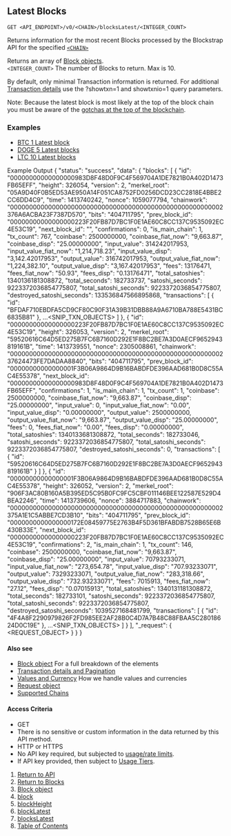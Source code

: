 ## Latest Blocks

    GET <API_ENDPOINT>/v0/<CHAIN>/blocksLatest/<INTEGER_COUNT>

Returns information for the most recent Blocks processed by the Blockstrap API 
for the specified [`<CHAIN>`](../../notes/chains/)

Returns an array of [Block objects](../blockobject/).  
`<INTEGER_COUNT>` The number of Blocks to return. Max is 10.

By default, only minimal Transaction information is returned. For additional [Transaction details](../../notes/detailAndPagination/) use the
?showtxn=1 and showtxnio=1 query parameters.

Note: Because the latest block is most likely at the top of the block chain you
must be aware of the [gotchas at the top of the blockchain](../../notes/topOfTheChain/).


### Examples
* [BTC 1 Latest block](https://api.blockstrap.com/v0/btc/blocksLatest/1?prettyprint=1)
* [DOGE 5 Latest blocks](https://api.blockstrap.com/v0/doge/blocksLatest/5?prettyprint=1)
* [LTC 10 Latest blocks](https://api.blockstrap.com/v0/ltc/blocksLatest/10?prettyprint=1)

Example Output
    {
        "status": "success",
        "data": {
            "blocks": [
                {
                    "id": "00000000000000000983D8F48D0F9C4F569704A1DE7821B0A402D1473FB65EFF",
                    "height": 326054,
                    "version": 2,
                    "merkel_root": "05A9D40F0B5ED53AE950A14F051CA8752FD0256DCD23CC2818E4BBE2CC6DD4C9",
                    "time": 1413740242,
                    "nonce": 1059077794,
                    "chainwork": "00000000000000000000000000000000000000000000000000000002376A6ACBA23F7387D570",
                    "bits": "404711795",
                    "prev_block_id": "00000000000000000223F20FB87D7BC1F0E1AE60C8CC137C9535092EC4E53C19",
                    "next_block_id": "",
                    "confirmations": 0,
                    "is_main_chain": 1,
                    "tx_count": 767,
                    "coinbase": 2500000000,
                    "coinbase_fiat_now": "9,663.87",
                    "coinbase_disp": "25.00000000",
                    "input_value": 314242017953,
                    "input_value_fiat_now": "1,214,718.23",
                    "input_value_disp": "3,142.42017953",
                    "output_value": 316742017953,
                    "output_value_fiat_now": "1,224,382.10",
                    "output_value_disp": "3,167.42017953",
                    "fees": 13176471,
                    "fees_fiat_now": "50.93",
                    "fees_disp": "0.13176471",
                    "total_satoshies": 1340136181308872,
                    "total_seconds": 182733737,
                    "satoshi_seconds": 9223372036854775807,
                    "total_satoshi_seconds": 9223372036854775807,
                    "destroyed_satoshi_seconds": 133536847566895868,
                    "transactions": [
                        {
                            "id": "BFDAF710EBDFA5CD9CF80C90F31A39B31DBB88A9A6710BA788E5431BC6835B81"
                        },
                        ...<SNIP_TXN_OBJECTS>
                    ]
                },
                {
                    "id": "00000000000000000223F20FB87D7BC1F0E1AE60C8CC137C9535092EC4E53C19",
                    "height": 326053,
                    "version": 2,
                    "merkel_root": "59520616C64D5ED275B7FC6B7160D292E1F8BC2BE7A3D0AECF9652943819161B",
                    "time": 1413739551,
                    "nonce": 2305008861,
                    "chainwork": "0000000000000000000000000000000000000000000000000000000237624473FE7DADAA8840",
                    "bits": "404711795",
                    "prev_block_id": "00000000000000001F3B06A9864D9B16BABDFDE396AAD681B0D8C55AC4E55378",
                    "next_block_id": "00000000000000000983D8F48D0F9C4F569704A1DE7821B0A402D1473FB65EFF",
                    "confirmations": 1,
                    "is_main_chain": 1,
                    "tx_count": 1,
                    "coinbase": 2500000000,
                    "coinbase_fiat_now": "9,663.87",
                    "coinbase_disp": "25.00000000",
                    "input_value": 0,
                    "input_value_fiat_now": "0.00",
                    "input_value_disp": "0.00000000",
                    "output_value": 2500000000,
                    "output_value_fiat_now": "9,663.87",
                    "output_value_disp": "25.00000000",
                    "fees": 0,
                    "fees_fiat_now": "0.00",
                    "fees_disp": "0.00000000",
                    "total_satoshies": 1340133681308872,
                    "total_seconds": 182733046,
                    "satoshi_seconds": 9223372036854775807,
                    "total_satoshi_seconds": 9223372036854775807,
                    "destroyed_satoshi_seconds": 0,
                    "transactions": [
                        {
                            "id": "59520616C64D5ED275B7FC6B7160D292E1F8BC2BE7A3D0AECF9652943819161B"
                        }
                    ]
                },
                {
                    "id": "00000000000000001F3B06A9864D9B16BABDFDE396AAD681B0D8C55AC4E55378",
                    "height": 326052,
                    "version": 2,
                    "merkel_root": "906F3AC80B160A5B395ED5C95B0FC9FC5CBF011146BEE122587E529D4BEA2246",
                    "time": 1413739606,
                    "nonce": 3884717883,
                    "chainwork": "00000000000000000000000000000000000000000000000000000002375A1E1C5ABBE7CD3B10",
                    "bits": "404711795",
                    "prev_block_id": "0000000000000000172E08459775E2763B4F5D361BFABDB7528B65E6B430B33E",
                    "next_block_id": "00000000000000000223F20FB87D7BC1F0E1AE60C8CC137C9535092EC4E53C19",
                    "confirmations": 2,
                    "is_main_chain": 1,
                    "tx_count": 146,
                    "coinbase": 2500000000,
                    "coinbase_fiat_now": "9,663.87",
                    "coinbase_disp": "25.00000000",
                    "input_value": 70793233071,
                    "input_value_fiat_now": "273,654.78",
                    "input_value_disp": "707.93233071",
                    "output_value": 73293233071,
                    "output_value_fiat_now": "283,318.66",
                    "output_value_disp": "732.93233071",
                    "fees": 7015913,
                    "fees_fiat_now": "27.12",
                    "fees_disp": "0.07015913",
                    "total_satoshies": 1340131181308872,
                    "total_seconds": 182733101,
                    "satoshi_seconds": 9223372036854775807,
                    "total_satoshi_seconds": 9223372036854775807,
                    "destroyed_satoshi_seconds": 1039527168481799,
                    "transactions": [
                        {
                            "id": "4F4A8F2290979826F2FD985EE2AF28B0C4D7A7B48C88FBAA5C28018624D0C19E"
                        },
                        ...<SNIP_TXN_OBJECTS>
                    ]
                }
            ],
            "_request": {
                <REQUEST_OBJECT>
            }
        }
    }

#### Also see
* [Block object](../blockobject/) For a full breakdown of the elements
* [Transaction details and Pagination](../../notes/detailAndPagination/)
* [Values and Currency](../../notes/valuesAndCurrencies/) How we handle values and currencies
* [Request object](../../notes/requestobject/)
* [Supported Chains](../../notes/chains/)

#### Access Criteria
* GET
* There is no sensitive or custom information in the data returned by this API method.
* HTTP or HTTPS
* No API key required, but subjected to [usage/rate limits](../../notes/limitsAndTiers/).
* If API key provided, then subject to [Usage Tiers](../../notes/limitsAndTiers/).


1. [Return to API](../../../)
1. [Return to Blocks](../)
1. [Block object](../blockobject/)
1. [block](../block/)
1. [blockHeight](../blockHeight/)
1. [blockLatest](../blockLatest/)
1. [blocksLatest](../blocksLatest/)
1. [Table of Contents](../../../../)
